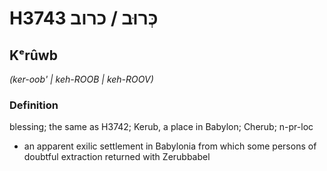 # H3743 כְּרוּב / כרוב

## Kᵉrûwb

_(ker-oob' | keh-ROOB | keh-ROOV)_

### Definition

blessing; the same as H3742; Kerub, a place in Babylon; Cherub; n-pr-loc

- an apparent exilic settlement in Babylonia from which some persons of doubtful extraction returned with Zerubbabel
